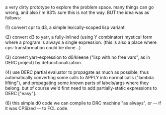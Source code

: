 a very dirty prototype to explore the problem space.
many things can go wrong, and also i'm 93% sure this is not the way.
BUT the idea was as follows:

(1) convert cpr to d3, a simple lexically-scoped lisp variant

(2) convert d3 to yarr, a fully-inlined (using Y combinator) mystical form where a program is always a single expression.
    (this is also a place where cps-transformation could be done...)

(3) convert yarr-expression to d0/kleene ("lisp with no free vars", as in DERC project) by defunctionalization.

(4) use DERC partial evaluator to propagate as much as possible, thus automatically converting some calls to APPLY into
   normal calls ("lambda lifting"), and propagating some known parts of labels/args where they belong.
   but of course we'd first need to add partially-static expressions to DERC ["easy"].

(6) this simple d0 code we can compile to DRC machine "as always", or -- if it was CPSized -- to FCL code.


